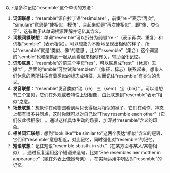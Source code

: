 以下是多种记忆“resemble”这个单词的方法：
1. **词源联想**：“resemble”源自拉丁语“resimulare” ，前缀“re -”表示“再次”， “simulare”意思是“使相似，模仿”，合起来就是“再次使相似”，即“像，类似于”，这有助于从单词根源理解并记忆其含义。
2. **词根词缀联想**：单词“resemble”可以拆分为前缀“re -”（表示再次、重复）和词根“semble”（表示相似）。可以想象为不断地呈现出相似的样子，所以“resemble”就是“类似、像”的意思 。比如“assemble”（集合）这个词里的“semble”也和聚集到一起从而看起来相似有关，辅助强化记忆。
3. **词形联想**：“resemble”的前三个字母“res”，可以联想成“rest”（休息）去掉“t” ，后面的“emble”可尝试和“emblem”（象征，标志）联系起来。想象人们休息的场所往往有着类似的标志或特征，从而记住“resemble”有类似的含义。
4. **发音联想**：“resemble”发音类似“瑞（re） 三（sem） 宝（ble）” 。可以设想有三个宝贝，它们在外观或者特性上很相像，由此联想到“resemble”表示“相似”之意。 
5. **场景联想**：想象你在动物园看到两只长得极为相似的猴子，它们在动作、神态上都有很多共同点，这时你就可以对自己说“They resemble each other”（它们彼此很相像） 。通过这样具体生动的场景，加深对“resemble”含义的印象。 
6. **相关词汇联想**：想到“look like”“be similar to”这两个表达“相似”含义的短语，它们和“resemble”意思相近，对比记忆，同时强化对“resemble”的记忆。 
7. **短语联想**：记住短语“resemble sb./sth. in sth.”（在某方面与某人/某物相似） ，通过反复运用这个短语来造句，比如“She resembles her mother in appearance”（她在外表上像她母亲） ，在实际运用中巩固对“resemble”的记忆。 